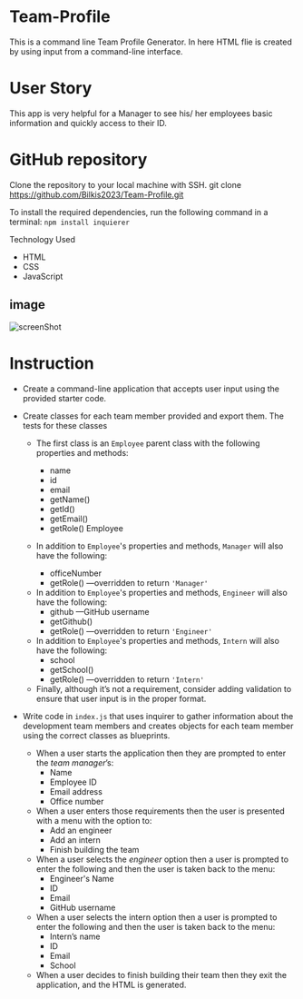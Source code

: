 # Team-Profile

This is a command line Team Profile Generator.
In here HTML flie is created by using input from a command-line interface.



# User Story

This app is very helpful for a Manager to see his/ her employees basic information and quickly access to their ID.


# GitHub repository
Clone the repository to your local machine with SSH.
git clone https://github.com/Bilkis2023/Team-Profile.git

To install the required dependencies, run the following command in a terminal:
`npm install inquierer`


Technology Used

- HTML
- CSS
- JavaScript

## image

![screenShot](teamProfile.jpg)




# Instruction
  
  * Create a command-line application that accepts user input using the provided starter code.   
  * Create classes for each team member provided and export them. The tests for these classes 

    * The first class is an `Employee` parent class with the following properties and methods:       
      - name
      - id
      - email
      - getName()
      - getId()
      - getEmail()
      - getRole() Employee     
         
    * In addition to `Employee`'s properties and methods, `Manager` will also have the following:
      - officeNumber
      - getRole() &mdash;overridden to return `'Manager'`
    - In addition to `Employee`'s properties and methods, `Engineer` will also have the following:
      - github &mdash;GitHub username
      - getGithub()
      - getRole() &mdash;overridden to return `'Engineer'`
    * In addition to `Employee`'s properties and methods, `Intern` will also have the following:
      - school
      - getSchool()
      - getRole() &mdash;overridden to return `'Intern'`
    * Finally, although it’s not a requirement, consider adding validation to ensure that user input is in the proper format.   
  * Write code in `index.js` that uses inquirer to gather information about the development team members and creates objects for each team member using the correct classes as blueprints.
    * When a user starts the application then they are prompted to enter the *team manager*’s:
      - Name
      - Employee ID
      - Email address
      - Office number
    * When a user enters those requirements then the user is presented with a menu with the option to:
      - Add an engineer
      - Add an intern 
      - Finish building the team
    * When a user selects the *engineer* option then a user is prompted to enter the following and then the user is taken back to the menu:
      - Engineer's Name
      - ID
      - Email
      - GitHub username
    * When a user selects the intern option then a user is prompted to enter the following and then the user is taken back to the menu:
      - Intern’s name
      - ID
      - Email
      - School
    * When a user decides to finish building their team then they exit the application, and the HTML is generated.
 
